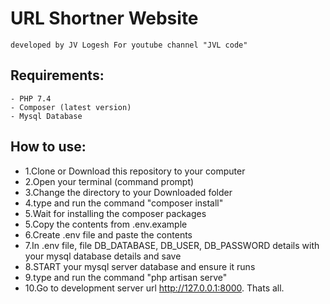 # URL Shortner Website
    developed by JV Logesh For youtube channel "JVL code"

## Requirements:
    - PHP 7.4
    - Composer (latest version)
    - Mysql Database


## How to use:
- 1.Clone or Download this repository to your computer
- 2.Open your terminal (command prompt)
- 3.Change the directory to your Downloaded folder
- 4.type and run the command "composer install" 
- 5.Wait for installing the composer packages
- 5.Copy the contents from .env.example
- 6.Create .env file and paste the contents
- 7.In .env file, file DB_DATABASE, DB_USER, DB_PASSWORD details with your mysql database details and save
- 8.START your mysql server database  and ensure it runs
- 9.type and run the command "php artisan serve" 
- 10.Go to development server url http://127.0.0.1:8000. Thats all.
